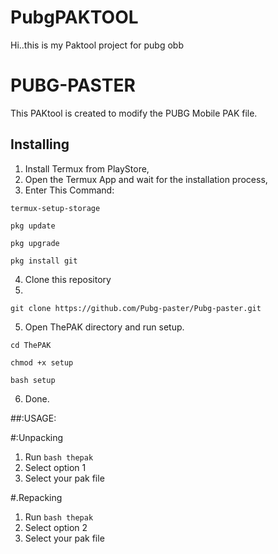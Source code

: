 # PubgPAKTOOL
Hi..this is my Paktool project for pubg obb
# PUBG-PASTER 

This PAKtool is created to modify the PUBG Mobile PAK file.

## Installing
1. Install Termux from PlayStore,
2. Open the Termux App and wait for the installation process,
3. Enter This Command:
```
termux-setup-storage

pkg update

pkg upgrade

pkg install git

```

4. Clone this repository
5. 
```
git clone https://github.com/Pubg-paster/Pubg-paster.git
```
5. Open ThePAK directory and run setup.
```
cd ThePAK

chmod +x setup

bash setup

```
6. Done.

##:USAGE:

#:Unpacking
1. Run `bash thepak`
2. Select option 1
3. Select your pak file


#.Repacking
1. Run `bash thepak`
2. Select option 2
3. Select your pak file
